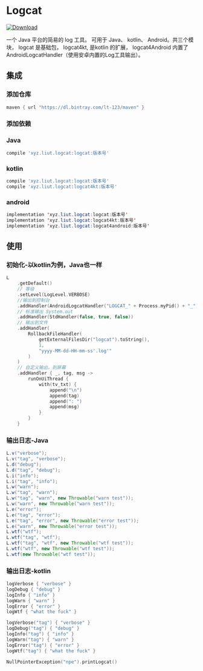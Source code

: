 # Logcat

[![Download](https://api.bintray.com/packages/lt-123/maven/logcat-core/images/download.svg)](https://bintray.com/lt-123/maven/logcat-core/)

一个 Java 平台的简易的 log 工具。 可用于 Java、 kotlin、 Android。共三个模块， logcat 是基础包， logcat4kt, 是kotlin 的扩展，
logcat4Android 内置了 AndroidLogcatHandler（使用安卓内置的Log工具输出）。

## 集成

### 添加仓库

```groovy
maven { url "https://dl.bintray.com/lt-123/maven" }
```

### 添加依赖
  
### Java

```groovy
compile 'xyz.liut.logcat:logcat:版本号'
```

### kotlin

```groovy
compile 'xyz.liut.logcat:logcat:版本号'
compile 'xyz.liut.logcat:logcat4kt:版本号'
```

### android

```java
implementation 'xyz.liut.logcat:logcat:版本号'
implementation 'xyz.liut.logcat:logcat4kt:版本号'
implementation 'xyz.liut.logcat:logcat4android:版本号'
```

## 使用

### 初始化-以kotlin为例，Java也一样

```kotlin
L
    .getDefault()
    // 等级
    .setLevel(LogLevel.VERBOSE)
    //输出到控制台
    .addHandler(AndroidLogcatHandler("LOGCAT_" + Process.myPid() + "_"))
    // 标准输出 System.out
    .addHandler(StdHandler(false, true, false))
    // 输出到文件
    .addHandler(
        RollbackFileHandler(
            getExternalFilesDir("logcat").toString(),
            1,
            "yyyy-MM-dd-HH-mm-ss'.log'"
        )
    )
    // 自定义输出，到屏幕
    .addHandler { _, tag, msg ->
        runOnUiThread {
            with(tv_txt) {
                append("\n")
                append(tag)
                append(": ")
                append(msg)
            }
        }
    }
```

### 输出日志-Java

```java
L.v("verbose");
L.v("tag", "verbose");
L.d("debug");
L.d("tag", "debug");
L.i("info");
L.i("tag", "info");
L.w("warn");
L.w("tag", "warn");
L.w("tag", "warn", new Throwable("warn test"));
L.w("warn", new Throwable("warn test"));
L.e("error");
L.e("tag", "error");
L.e("tag", "error", new Throwable("error test"));
L.e("warn", new Throwable("error test"));
L.wtf("wtf");
L.wtf("tag", "wtf");
L.wtf("tag", "wtf", new Throwable("wtf test"));
L.wtf("wtf", new Throwable("wtf test"));
L.wtf(new Throwable("wtf test"));
```

### 输出日志-kotlin

```kotlin
logVerbose { "verbose" }
logDebug { "debug" }
logInfo { "info" }
logWarn { "warn" }
logError { "error" }
logWtf { "what the fuck" }

logVerbose("tag") { "verbose" }
logDebug("tag") { "debug" }
logInfo("tag") { "info" }
logWarn("tag") { "warn" }
logError("tag") { "error" }
logWtf("tag") { "what the fuck" }

NullPointerException("npe").printLogcat()
```
